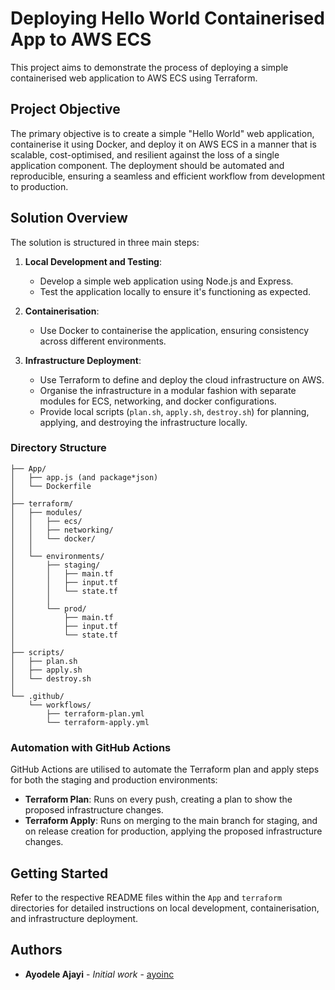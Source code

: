 # Deploying Hello World Containerised App to AWS ECS

This project aims to demonstrate the process of deploying a simple containerised web application to AWS ECS using Terraform.

## Project Objective

The primary objective is to create a simple "Hello World" web application, containerise it using Docker, and deploy it on AWS ECS in a manner that is scalable, cost-optimised, and resilient against the loss of a single application component. The deployment should be automated and reproducible, ensuring a seamless and efficient workflow from development to production.

## Solution Overview

The solution is structured in three main steps:

1. **Local Development and Testing**:
   - Develop a simple web application using Node.js and Express.
   - Test the application locally to ensure it's functioning as expected.

2. **Containerisation**:
   - Use Docker to containerise the application, ensuring consistency across different environments.

3. **Infrastructure Deployment**:
   - Use Terraform to define and deploy the cloud infrastructure on AWS.
   - Organise the infrastructure in a modular fashion with separate modules for ECS, networking, and docker configurations.
   - Provide local scripts (`plan.sh`, `apply.sh`, `destroy.sh`) for planning, applying, and destroying the infrastructure locally.

### Directory Structure

```plaintext
├── App/
│   ├── app.js (and package*json)
│   └── Dockerfile
│
├── terraform/
│   ├── modules/
│   │   ├── ecs/
│   │   ├── networking/
│   │   └── docker/
│   │
│   └── environments/
│       ├── staging/
│       │   ├── main.tf
│       │   ├── input.tf
│       │   └── state.tf
│       │
│       └── prod/
│           ├── main.tf
│           ├── input.tf
│           └── state.tf
│
├── scripts/
│   ├── plan.sh
│   ├── apply.sh
│   └── destroy.sh
│
└── .github/
    └── workflows/
        ├── terraform-plan.yml
        └── terraform-apply.yml
```

### Automation with GitHub Actions

GitHub Actions are utilised to automate the Terraform plan and apply steps for both the staging and production environments:

- **Terraform Plan**: Runs on every push, creating a plan to show the proposed infrastructure changes.
- **Terraform Apply**: Runs on merging to the main branch for staging, and on release creation for production, applying the proposed infrastructure changes.

## Getting Started

Refer to the respective README files within the `App` and `terraform` directories for detailed instructions on local development, containerisation, and infrastructure deployment.

## Authors

- **Ayodele Ajayi** - *Initial work* - [ayoinc](https://github.com/ayoinc/monorepo)
